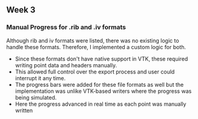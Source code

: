 ## Week 3
### Manual Progress for .rib and .iv formats

Although rib and iv formats were listed, there was no existing logic to handle these formats. Therefore, I implemented a custom logic for both.

- Since these formats don't have native support in VTK, these required writing point data and headers manually.
- This allowed full control over the export process and user could interrupt it any time.
- The progress bars were added for these file formats as well but the implementation was unlike VTK-based writers where the progress was being simulated.
- Here the progress advanced in real time as each point was manually written 
